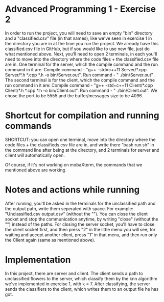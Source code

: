 # Advanced Programming 1 - Exercise 2

In order to run the project, you will need to save an empty "bin" directory and a "classified.csv" file (in that names),
like we've seen in exercise 1 in the directory you are in at the time you run the project. We already have this
classified.csv file in GitHub, but if you would like to use new file, just do what mentioned above. Next, you'll need to
open 2 terminals, in each you'll need to move into the directory where the code files + the classified.csv file are in.
One terminal for the server, which the compile command and the run command in it are:
Compile command - "g++ -std=c++11 Server/\*.cpp Server/\*.h \*.cpp \*.h -o bin/Server.out". Run command - "
./bin/Server.out"
. The second terminal is for the client, which the compile command and the run command in it are:
Compile command - "g++ -std=c++11 Client/\*.cpp Client/\*.h *.cpp \*.h -o bin/Client.out". Run command - "
./bin/Client.out". We chose the port to be 5555 and the buffer/messages size to be 4096.

# Shortcut for compilation and running commands

SHORTCUT: you can open one terminal, move into the directory where the code files + the classifieds.csv file are in, and
write there "bash run.sh" in the command line after being at the directory, and 2 terminals for server and client will
automatically open.

Of course, if it's not working on mobaXterm, the commands that we mentioned above are working.

# Notes and actions while running

After running, you'll be asked in the terminals for the unclassified path and the output path, write them seperated with
space. For example: "Unclassified.csv output.csv" (without the ""). You can close the client socket and stop the
communication anytime, by writing "close" (without the "") instead of the paths. For closing the server socket, you'll
have to close the client socket first, and then press "2" in the little menu you will see, for waiting and accept
another client, press "1" in that menu, and then run only the Client again (same as mentioned above).

# Implementation

In this project, there are server and client. The client sends a path to unclassified flowers to the server, which
classify them by the knn algorithm we've implemented in exercise 1, with k = 7. After classifying, the server sends the
classifiers to the client, which writes them to an output file he has got.